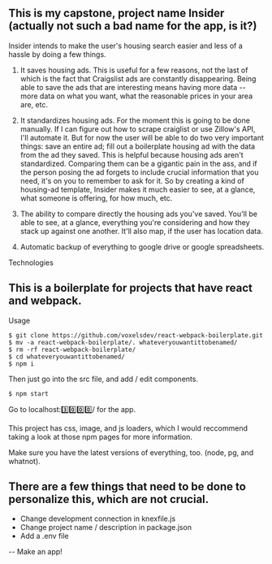 This is my capstone, project name Insider (actually not such a bad name for the app, is it?)
---

Insider intends to make the user's housing search easier and less of a hassle by doing a few things. 

1) It saves housing ads. This is useful for a few reasons, not the last of which is the fact that Craigslist ads are constantly disappearing. Being able to save the ads that are interesting means having more data -- more data on what you want, what the reasonable prices in your area are, etc.

2) It standardizes housing ads. For the moment this is going to be done manually. If I can figure out how to scrape craiglist or use Zillow's API, I'll automate it. But for now the user will be able to do two very important things: save an entire ad; fill out a boilerplate housing ad with the data from the ad they saved. This is helpful because housing ads aren't standardized. Comparing them can be a gigantic pain in the ass, and if the person posing the ad forgets to include crucial information that you need, it's on you to remember to ask for it. So by creating a kind of housing-ad template, Insider makes it much easier to see, at a glance, what someone is offering, for how much, etc.

3) The ability to compare directly the housing ads you've saved. You'll be able to see, at a glance, everything you're considering and how they stack up against one another. It'll also map, if the user has location data.

4) Automatic backup of everything to google drive or google spreadsheets.


Technologies

This is a boilerplate for projects that have react and webpack.
--
Usage

```
$ git clone https://github.com/voxelsdev/react-webpack-boilerplate.git
$ mv -a react-webpack-boilerplate/. whateveryouwantittobenamed/
$ rm -rf react-webpack-boilerplate/
$ cd whateveryouwantittobenamed/
$ npm i
```

Then just go into the src file, and add / edit components.

```
$ npm start
```

Go to localhost:3️⃣0️⃣0️⃣0️⃣/ for the app.

This project has css, image, and js loaders, which I would reccommend taking a look at those npm pages for more information.

Make sure you have the latest versions of everything, too. (node, pg, and whatnot).

## There are a few things that need to be done to personalize this, which are not crucial.

- Change development connection in knexfile.js
- Change project name / description in package.json
- Add a .env file

--
Make an app!
